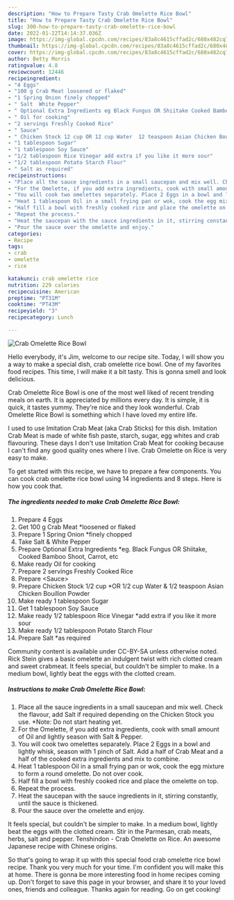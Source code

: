 ```yaml
---
description: "How to Prepare Tasty Crab Omelette Rice Bowl"
title: "How to Prepare Tasty Crab Omelette Rice Bowl"
slug: 300-how-to-prepare-tasty-crab-omelette-rice-bowl
date: 2022-01-22T14:14:37.036Z
image: https://img-global.cpcdn.com/recipes/83a8c4615cffad2c/680x482cq70/crab-omelette-rice-bowl-recipe-main-photo.jpg
thumbnail: https://img-global.cpcdn.com/recipes/83a8c4615cffad2c/680x482cq70/crab-omelette-rice-bowl-recipe-main-photo.jpg
cover: https://img-global.cpcdn.com/recipes/83a8c4615cffad2c/680x482cq70/crab-omelette-rice-bowl-recipe-main-photo.jpg
author: Betty Morris
ratingvalue: 4.8
reviewcount: 12446
recipeingredient:
- "4 Eggs"
- "100 g Crab Meat loosened or flaked"
- "1 Spring Onion finely chopped"
- " Salt  White Pepper"
- " Optional Extra Ingredients eg Black Fungus OR Shiitake Cooked Bamboo Shoot Carrot etc"
- " Oil for cooking"
- "2 servings Freshly Cooked Rice"
- " Sauce"
- " Chicken Stock 12 cup OR 12 cup Water  12 teaspoon Asian Chicken Bouillon Powder"
- "1 tablespoon Sugar"
- "1 tablespoon Soy Sauce"
- "1/2 tablespoon Rice Vinegar add extra if you like it more sour"
- "1/2 tablespoon Potato Starch Flour"
- " Salt as required"
recipeinstructions:
- "Place all the sauce ingredients in a small saucepan and mix well. Check the flavour, add Salt if required depending on the Chicken Stock you use. *Note: Do not start heating yet."
- "For the Omelette, if you add extra ingredients, cook with small amount of Oil and lightly season with Salt &amp; Pepper."
- "You will cook two omelettes separately. Place 2 Eggs in a bowl and lightly whisk, season with 1 pinch of Salt. Add a half of Crab Meat and a half of the cooked extra ingredients and mix to combine."
- "Heat 1 tablespoon Oil in a small frying pan or wok, cook the egg mixture to form a round omelette. Do not over cook."
- "Half fill a bowl with freshly cooked rice and place the omelette on top."
- "Repeat the process."
- "Heat the saucepan with the sauce ingredients in it, stirring constantly, until the sauce is thickened."
- "Pour the sauce over the omelette and enjoy."
categories:
- Recipe
tags:
- crab
- omelette
- rice

katakunci: crab omelette rice 
nutrition: 229 calories
recipecuisine: American
preptime: "PT31M"
cooktime: "PT43M"
recipeyield: "3"
recipecategory: Lunch

---
```



![Crab Omelette Rice Bowl](https://img-global.cpcdn.com/recipes/83a8c4615cffad2c/680x482cq70/crab-omelette-rice-bowl-recipe-main-photo.jpg)

Hello everybody, it's Jim, welcome to our recipe site. Today, I will show you a way to make a special dish, crab omelette rice bowl. One of my favorites food recipes. This time, I will make it a bit tasty. This is gonna smell and look delicious.

Crab Omelette Rice Bowl is one of the most well liked of recent trending meals on earth. It is appreciated by millions every day. It is simple, it is quick, it tastes yummy. They're nice and they look wonderful. Crab Omelette Rice Bowl is something which I have loved my entire life.

I used to use Imitation Crab Meat (aka Crab Sticks) for this dish. Imitation Crab Meat is made of white fish paste, starch, sugar, egg whites and crab flavouring. These days I don&#39;t use Imitation Crab Meat for cooking because I can&#39;t find any good quality ones where I live. Crab Omelette on Rice is very easy to make.


To get started with this recipe, we have to prepare a few components. You can cook crab omelette rice bowl using 14 ingredients and 8 steps. Here is how you cook that.

<!--inarticleads1-->

##### The ingredients needed to make Crab Omelette Rice Bowl:

1. Prepare 4 Eggs
1. Get 100 g Crab Meat *loosened or flaked
1. Prepare 1 Spring Onion *finely chopped
1. Take  Salt &amp; White Pepper
1. Prepare  Optional Extra Ingredients *eg. Black Fungus OR Shiitake, Cooked Bamboo Shoot, Carrot, etc
1. Make ready  Oil for cooking
1. Prepare 2 servings Freshly Cooked Rice
1. Prepare  &lt;Sauce&gt;
1. Prepare  Chicken Stock 1/2 cup *OR 1/2 cup Water &amp; 1/2 teaspoon Asian Chicken Bouillon Powder
1. Make ready 1 tablespoon Sugar
1. Get 1 tablespoon Soy Sauce
1. Make ready 1/2 tablespoon Rice Vinegar *add extra if you like it more sour
1. Make ready 1/2 tablespoon Potato Starch Flour
1. Prepare  Salt *as required


Community content is available under CC-BY-SA unless otherwise noted. Rick Stein gives a basic omelette an indulgent twist with rich clotted cream and sweet crabmeat. It feels special, but couldn&#39;t be simpler to make. In a medium bowl, lightly beat the eggs with the clotted cream. 

<!--inarticleads2-->

##### Instructions to make Crab Omelette Rice Bowl:

1. Place all the sauce ingredients in a small saucepan and mix well. Check the flavour, add Salt if required depending on the Chicken Stock you use. *Note: Do not start heating yet.
1. For the Omelette, if you add extra ingredients, cook with small amount of Oil and lightly season with Salt &amp; Pepper.
1. You will cook two omelettes separately. Place 2 Eggs in a bowl and lightly whisk, season with 1 pinch of Salt. Add a half of Crab Meat and a half of the cooked extra ingredients and mix to combine.
1. Heat 1 tablespoon Oil in a small frying pan or wok, cook the egg mixture to form a round omelette. Do not over cook.
1. Half fill a bowl with freshly cooked rice and place the omelette on top.
1. Repeat the process.
1. Heat the saucepan with the sauce ingredients in it, stirring constantly, until the sauce is thickened.
1. Pour the sauce over the omelette and enjoy.


It feels special, but couldn&#39;t be simpler to make. In a medium bowl, lightly beat the eggs with the clotted cream. Stir in the Parmesan, crab meats, herbs, salt and pepper. Tenshindon - Crab Omelette on Rice. An awesome Japanese recipe with Chinese origins. 

So that's going to wrap it up with this special food crab omelette rice bowl recipe. Thank you very much for your time. I'm confident you will make this at home. There is gonna be more interesting food in home recipes coming up. Don't forget to save this page in your browser, and share it to your loved ones, friends and colleague. Thanks again for reading. Go on get cooking!
